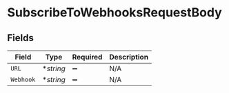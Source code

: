 # SubscribeToWebhooksRequestBody


## Fields

| Field              | Type               | Required           | Description        |
| ------------------ | ------------------ | ------------------ | ------------------ |
| `URL`              | **string*          | :heavy_minus_sign: | N/A                |
| `Webhook`          | **string*          | :heavy_minus_sign: | N/A                |